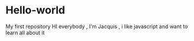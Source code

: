 # Hello-world
My first repository 
HI everybody , 
I'm Jacquis , i like javascript and want to learn all about it 
